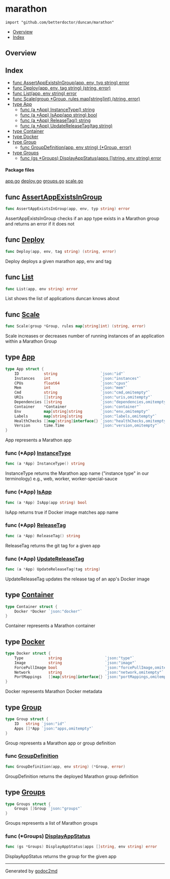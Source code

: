 

# marathon
`import "github.com/betterdoctor/duncan/marathon"`

* [Overview](#pkg-overview)
* [Index](#pkg-index)

## <a name="pkg-overview">Overview</a>



## <a name="pkg-index">Index</a>
* [func AssertAppExistsInGroup(app, env, typ string) error](#AssertAppExistsInGroup)
* [func Deploy(app, env, tag string) (string, error)](#Deploy)
* [func List(app, env string) error](#List)
* [func Scale(group *Group, rules map[string]int) (string, error)](#Scale)
* [type App](#App)
  * [func (a *App) InstanceType() string](#App.InstanceType)
  * [func (a *App) IsApp(app string) bool](#App.IsApp)
  * [func (a *App) ReleaseTag() string](#App.ReleaseTag)
  * [func (a *App) UpdateReleaseTag(tag string)](#App.UpdateReleaseTag)
* [type Container](#Container)
* [type Docker](#Docker)
* [type Group](#Group)
  * [func GroupDefinition(app, env string) (*Group, error)](#GroupDefinition)
* [type Groups](#Groups)
  * [func (gs *Groups) DisplayAppStatus(apps []string, env string) error](#Groups.DisplayAppStatus)


#### <a name="pkg-files">Package files</a>
[app.go](/src/github.com/betterdoctor/duncan/marathon/app.go) [deploy.go](/src/github.com/betterdoctor/duncan/marathon/deploy.go) [groups.go](/src/github.com/betterdoctor/duncan/marathon/groups.go) [scale.go](/src/github.com/betterdoctor/duncan/marathon/scale.go) 





## <a name="AssertAppExistsInGroup">func</a> [AssertAppExistsInGroup](/src/target/groups.go?s=2571:2626#L91)
``` go
func AssertAppExistsInGroup(app, env, typ string) error
```
AssertAppExistsInGroup checks if an app type exists in a Marathon group
and returns an error if it does not



## <a name="Deploy">func</a> [Deploy](/src/target/deploy.go?s=186:235#L4)
``` go
func Deploy(app, env, tag string) (string, error)
```
Deploy deploys a given marathon app, env and tag



## <a name="List">func</a> [List](/src/target/groups.go?s=2932:2964#L108)
``` go
func List(app, env string) error
```
List shows the list of applications duncan knows about



## <a name="Scale">func</a> [Scale](/src/target/scale.go?s=180:242#L2)
``` go
func Scale(group *Group, rules map[string]int) (string, error)
```
Scale increases or decreases number of running instances of
an application within a Marathon Group




## <a name="App">type</a> [App](/src/target/app.go?s=126:877#L3)
``` go
type App struct {
    ID           string                   `json:"id"`
    Instances    int                      `json:"instances"`
    CPUs         float64                  `json:"cpus"`
    Mem          int                      `json:"mem"`
    Cmd          string                   `json:"cmd,omitempty"`
    URIs         []string                 `json:"uris,omitempty"`
    Dependencies []string                 `json:"dependencies,omitempty"`
    Container    *Container               `json:"container"`
    Env          map[string]string        `json:"env,omitempty"`
    Labels       map[string]string        `json:"labels,omitempty"`
    HealthChecks []map[string]interface{} `json:"healthChecks,omitempty"`
    Version      time.Time                `json:"version,omitempty"`
}
```
App represents a Marathon app










### <a name="App.InstanceType">func</a> (\*App) [InstanceType](/src/target/app.go?s=1005:1040#L20)
``` go
func (a *App) InstanceType() string
```
InstanceType returns the Marathon app name ("instance type" in our terminology)
e.g., web, worker, worker-special-sauce




### <a name="App.IsApp">func</a> (\*App) [IsApp](/src/target/app.go?s=1633:1669#L45)
``` go
func (a *App) IsApp(app string) bool
```
IsApp returns true if Docker image matches app name




### <a name="App.ReleaseTag">func</a> (\*App) [ReleaseTag](/src/target/app.go?s=1190:1223#L30)
``` go
func (a *App) ReleaseTag() string
```
ReleaseTag returns the git tag for a given app




### <a name="App.UpdateReleaseTag">func</a> (\*App) [UpdateReleaseTag](/src/target/app.go?s=1404:1446#L39)
``` go
func (a *App) UpdateReleaseTag(tag string)
```
UpdateReleaseTag updates the release tag of an app's Docker image




## <a name="Container">type</a> [Container](/src/target/app.go?s=1869:1926#L51)
``` go
type Container struct {
    Docker *Docker `json:"docker"`
}
```
Container represents a Marathon container










## <a name="Docker">type</a> [Docker](/src/target/app.go?s=1974:2323#L56)
``` go
type Docker struct {
    Type           string                   `json:"type"`
    Image          string                   `json:"image"`
    ForcePullImage bool                     `json:"forcePullImage,omitempty"`
    Network        string                   `json:"network,omitempty"`
    PortMappings   []map[string]interface{} `json:"portMappings,omitempty"`
}
```
Docker represents Marathon Docker metadata










## <a name="Group">type</a> [Group](/src/target/groups.go?s=1841:1924#L65)
``` go
type Group struct {
    ID   string `json:"id"`
    Apps []*App `json:"apps,omitempty"`
}
```
Group represents a Marathon app or group definition







### <a name="GroupDefinition">func</a> [GroupDefinition](/src/target/groups.go?s=1992:2045#L71)
``` go
func GroupDefinition(app, env string) (*Group, error)
```
GroupDefinition returns the deployed Marathon group definition





## <a name="Groups">type</a> [Groups](/src/target/groups.go?s=289:343#L9)
``` go
type Groups struct {
    Groups []Group `json:"groups"`
}
```
Groups represents a list of Marathon groups










### <a name="Groups.DisplayAppStatus">func</a> (\*Groups) [DisplayAppStatus](/src/target/groups.go?s=401:468#L14)
``` go
func (gs *Groups) DisplayAppStatus(apps []string, env string) error
```
DisplayAppStatus returns the group for the given app








- - -
Generated by [godoc2md](http://godoc.org/github.com/davecheney/godoc2md)
